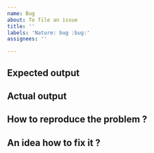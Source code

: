 ```yaml
---
name: Bug
about: To file an issue
title: ''
labels: 'Nature: bug :bug:'
assignees: ''

---
```


## Expected output


## Actual output


## How to reproduce the problem ?


## An idea how to fix it ? 


<!-- GENERATED_BY_TEMPLATE. NE PAS EFFACER CETTE LIGNE -->
